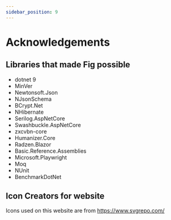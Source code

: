 ```yaml
---
sidebar_position: 9
---
```


# Acknowledgements

## Libraries that made Fig possible

- dotnet 9
- MinVer
- Newtonsoft.Json
- NJsonSchema
- BCrypt.Net
- NHibernate 
- Serilog.AspNetCore
- Swashbuckle.AspNetCore
- zxcvbn-core
- Humanizer.Core
- Radzen.Blazor
- Basic.Reference.Assemblies
- Microsoft.Playwright
- Moq
- NUnit 
- BenchmarkDotNet

## Icon Creators for website

Icons used on this website are from https://www.svgrepo.com/
